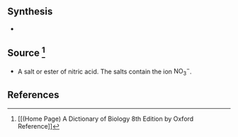 ## Synthesis
- 
## Source [^1]
- A salt or ester of nitric acid. The salts contain the ion $\mathrm{NO}_{3}{ }^{-}$.
## References

[^1]: [[(Home Page) A Dictionary of Biology 8th Edition by Oxford Reference]]
